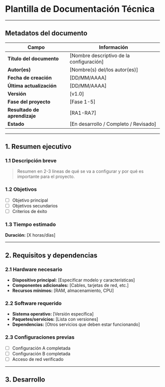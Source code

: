 # Plantilla de Documentación Técnica

---

## Metadatos del documento

| Campo | Información |
|-------|-------------|
| **Título del documento** | [Nombre descriptivo de la configuración] |
| **Autor(es)** | [Nombre(s) del/los autor(es)] |
| **Fecha de creación** | [DD/MM/AAAA] |
| **Última actualización** | [DD/MM/AAAA] |
| **Versión** | [v1.0] |
| **Fase del proyecto** | [Fase 1-5] |
| **Resultado de aprendizaje** | [RA1-RA7] |
| **Estado** | [En desarrollo / Completo / Revisado] |

---

## 1. Resumen ejecutivo

### 1.1 Descripción breve
> Resumen en 2-3 líneas de qué se va a configurar y por qué es importante para el proyecto.

### 1.2 Objetivos
- [ ] Objetivo principal
- [ ] Objetivos secundarios
- [ ] Criterios de éxito

### 1.3 Tiempo estimado
**Duración:** [X horas/días]

---

## 2. Requisitos y dependencias

### 2.1 Hardware necesario
- **Dispositivo principal:** [Especificar modelo y características]
- **Componentes adicionales:** [Cables, tarjetas de red, etc.]
- **Recursos mínimos:** [RAM, almacenamiento, CPU]

### 2.2 Software requerido
- **Sistema operativo:** [Versión específica]
- **Paquetes/servicios:** [Lista con versiones]
- **Dependencias:** [Otros servicios que deben estar funcionando]

### 2.3 Configuraciones previas
- [ ] Configuración A completada
- [ ] Configuración B completada
- [ ] Acceso de red verificado

---

## 3. Desarrollo
